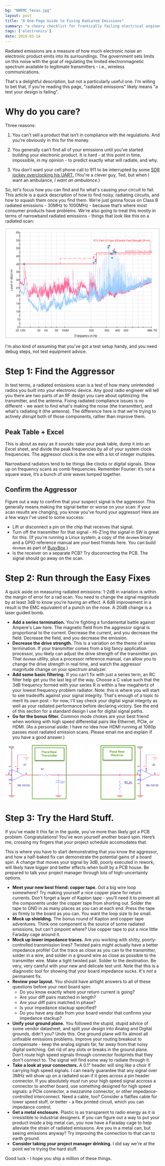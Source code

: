 ```yaml
---
bg: "NWEMC_Texas.jpg"
layout: post
title: "A One-Page Guide to Fixing Radiated Emissions"
summary: "a cheery checklist for frantically failing electrical engineers"
tags: ['electronics']
date: 2019-03-14
---
```


Radiated emissions are a measure of how much electronic noise an electronic product emits into its surroundings. The government sets limits on this noise with the goal of regulating the limited electronmagnetic spectrum available to legitimate transmitters - i.e., wireless communications.

That's a delightful description, but not a particularly useful one. I'm willing to bet that, if you're reading this page, "radiated emissions" likely means "a test your design is failing". 

# Why do you care?
Three reasons:

1) You can’t sell a product that isn’t in compliance with the regulations. And you’re obviously in this for the money.

2) You generally can’t find all of your emissions until you’ve started building your electronic product. It is hard - at this point in time, impossible, in my opinion - to predict exactly what will radiate, and why.

3) You don't want your cell phone call to 911 to be interrupted by some [SDR jockey overclocking his UART.](https://hackaday.com/2018/12/06/your-usb-serial-adapter-just-became-a-sdr/) (You're a clever guy, Ted, but when I want an ambulance, _I want an ambulance._)

So, let's focus how you can find and fix what's causing your circuit to fail. This article is a quick description of how to find noisy, radiating circuits, and how to squash them once you find them. We’re just gonna focus on Class B radiated emissions - 30MHz to 1000MHz - because that’s where most consumer products have problems. We're also going to treat this mostly in terms of narrowband radiated emissions - things that look like this on a radiated scan:

![Playing spectral whack-a-mole.](/assets/images/emi_spectrum_fail.png)

I'm also kind of assuming that you've got a test setup handy, and you need debug steps, not test equipment advice. 

# Step 1: Find the Aggressor

In test terms, a radiated emissions scan is a test of how many unintended radios you built into your electronic device. Any good radio engineer will tell you there are two parts of an RF design you care about optimizing: the transmitter, and the antenna. Fixing radiated compliance issues is no different - we want to find what's making the noise (the transmitter), and what's radiating it (the antenna). The difference here is that we're trying to actively _disrupt_ both of those components, rather than improve them. 

## Peak Table + Excel
This is about as easy as it sounds: take your peak table, dump it into an Excel sheet, and divide the peak frequencies by all of your system clock frequencies. The aggressor clock is the one with a lot of integer multiples.

Narrowband radiators tend to be things like clocks or digital signals. Show up on frequency scans as comb frequencies. Remember Fourier: it’s not a square wave, it’s a bunch of sine waves lumped together.

## Confirm the Aggressor
Figure out a way to confirm that your suspect signal is the aggressor. This generally means making the signal better or worse on your scan: if your scan results are changing, you know you've found your aggressor! Here are a few ways I've used to some success:

* Lift or disconnect a pin on the chip that receives that signal. 
* Turn off the transmitter for that signal - Hi-Z’ing the signal in SW is great for this. (If you're running a Linux system, a copy of the `devmem` binary and a GPIO reference manual are your best friends here. You can build `devmem` as part of [BusyBox](https://github.com/brgl/busybox/blob/master/miscutils/devmem.c).)
* Is the receiver on a separate PCB? Try disconnecting the PCB. The signal should go away on the scan. 

# Step 2: Run through the Easy Fixes
A quick aside on measuring radiated emissions: 1-2dB in variation is within the margin of error for a rad scan. You need to change the signal magnitude by at least 3dB to know you’re having an effect. A 6dB improvement in a result is the EMC equivalent of a punch on the nose. A 20dB change is a laser guided bomb.

* **Add a series termination.** You're fighting a fundamental battle against Ampere's Law here. The magnetic field from the aggressor signal is proportional to the current. Decrease the current, and you decrease the field. Decrease the field, and you decrease the emission.  
* **Decrease the drive strength.** This is a variation on the theme of series termination. If your transmitter comes from a big fancy application processor, you likely can adjust the drive strength of the transmitter pin. That `devmem` utility, plus a processor reference manual, can allow you to change the drive strength in real time, and watch the aggressor magnitude change on your spectrum analyzer. 
* **Add some basic filtering.** If you can’t fix with just a series term, an RC filter help get you the last leg of the way. Choose a C value such that the 3dB frequency formed with your series R is within a few megahertz of your lowest frequency problem radiator. Note: this is where you will start to see tradeoffs against your signal integrity. That's enough of a topic to merit its own post - for now, I'll say check your digital signal integrity as well as your radiated performance before declaring victory. See the end of this section for a standard design I use for digital signal paths.
* **Go for the bonus filter.** Common mode chokes are your best friend when working with high speed differential pairs like Ethernet, PCIe, or HDMI. (As a personal aside: I have no idea how HDMI running at 1080p passes most radiated emission scans. Please email me and explain if you have a good answer.)

![It's a great idea to leave some passive footprints in your digital signal paths.](/assets/images/rc_transmitter.png)

# Step 3: Try the Hard Stuff.
If you’ve made it this far in the guide, you’ve more than likely got a PCB problem. Congratulations! You've won yourself another board spin. Here’s me, crossing my fingers that your project schedule accomodates that. 

This is where you have to start demonstrating that you know the aggressor, and how a half-baked fix can demonstrate the potential gains of a board spin. A change that moves your signal by 3dB, poorly executed in rework, will likely have bigger and better effects when built by a PCB house. Be prepared to talk your project manager through lots of high-uncertainty options. 

* **Meet your new best friend: copper tape.** Got a big wire loop somewhere? Try making yourself a nice copper plane for return currents. Don’t forget a layer of Kapton tape - you’ll need it to prevent all the components under the copper tape from shorting out. Solder the tape to GND in as many places as you can at each end. Press the tape as firmly to the board as you can. You want the loop size to be small. 
* **Mock up shielding.** The bonus round of Kapton and copper tape adventures. Think one component is the source of some radiated emissions, but can't pinpoint where? Use copper tape to put a nice little Faraday cage around it. 
* **Mock up lower impedance traces.** Are you working with shitty, poorly-controlled transmission lines? Twisted pairs might actually have a better impedance profile! Cut the trace as close as you can to the transmitter, solder in a wire, and solder in a ground wire as close as possible to the transmitter wire. Make a tight twisted pair. Solder to the destination. Be very, very careful with your new and delicate test unit. Note that this is a diagnostic tool for showing that your board impedance sucks. It's _not_ a permanent fix. 
* **Review your layout.** You should have airtight answers to all of these questions before your next board spin:
	* Do you know exactly where your return current is going?
	* Are your diff pairs matched in length? 
	* Are your diff pairs matched in phase? 
	* Is your impedance stackup specified? 
	* Do you have any data from your board vendor that confirms your impedance stackup?
* **Unify your ground plane.** You followed the stupid, stupid advice of some vendor datasheet, and split your design into Analog and Digital grounds, didn't you? Undo this. One ground plane will fix almost all unfixable emissions problems. Improve your routing breakout to compensate - keep the analog signals far, far away from that noisy digital switching. Get rid of any slots or breaks in the ground plane. Don't route high speed signals through connector footprints that they don't connect to. The signal will find some way to radiate through it. 
* **Take a look at your connectors.** A 0.1" header will sing like a choir if carrying high speed signals. I can nearly guarantee that any signal over 3MHz will show up on a radiated scan if it goes across a pin header connector. If you absolutely _must_ run your high speed signal accross a connector to another board, use something designed for high speed signals: a PCIe connector, a mezzanine connector, or other impedance-controlled interconnect. Need a cable, too? Consider a flatflex cable for lower speed stuff, or better - a flex printed circuit, which you can impedance control.
* **Get a metal enclosure.** Plastic is as transparent to radio energy as it is irresistible to industrial designers. If you can figure out a way to put your product inside a big metal can, you now have a Faraday cage to help alleviate the strain of radiated emissions. Are you in a metal can, but seeing emissions anyway? Try improving the connection to that can to earth ground. 
* **Consider taking your project manager drinking.** I did say we're at the point we're trying the hard stuff. 

Good luck - I hope you ship a million of these things. 
